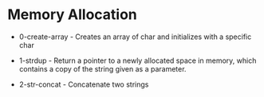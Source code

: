 # Memory Allocation

* 0-create-array - Creates an array of char and initializes with a specific char

* 1-strdup - Return a pointer to a newly allocated space in memory, which contains a copy of the string given as a parameter.

* 2-str-concat - Concatenate two strings
